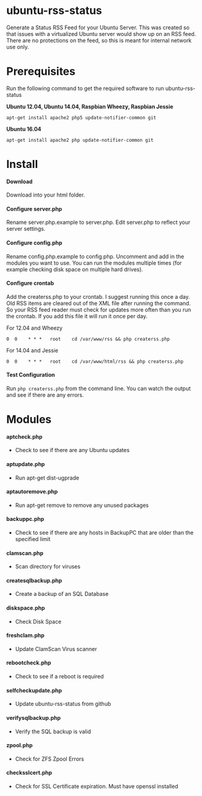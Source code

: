 # ubuntu-rss-status

Generate a Status RSS Feed for your Ubuntu Server.  This was created so that issues with a virtualized Ubuntu server would show up on an RSS feed.  There are no protections on the feed, so this is meant for internal network use only.

# Prerequisites

Run the following command to get the required software to run ubuntu-rss-status

<b>Ubuntu 12.04, Ubuntu 14.04, Raspbian Wheezy, Raspbian Jessie</b>

`apt-get install apache2 php5 update-notifier-common git`

<b>Ubuntu 16.04</b>

`apt-get install apache2 php update-notifier-common git`

# Install

#### Download

Download into your html folder.

#### Configure server.php

Rename server.php.example to server.php.  Edit server.php to reflect your server settings.

#### Configure config.php

Rename config.php.example to config.php.  Uncomment and add in the modules you want to use.  You can run the modules multiple times (for example checking disk space on multiple hard drives).

#### Configure crontab

Add the createrss.php to your crontab.  I suggest running this once a day.  Old RSS items are cleared out of the XML file after running the command.  So your RSS feed reader must check for updates more often than you run the crontab. If you add this file it will run it once per day.

For 12.04 and Wheezy

`0  0    * * *   root    cd /var/www/rss && php createrss.php`

For 14.04 and Jessie

`0  0    * * *   root    cd /var/www/html/rss && php createrss.php`

#### Test Configuration

Run `php createrss.php` from the command line.  You can watch the output and see if there are any errors.

# Modules
#### aptcheck.php
* Check to see if there are any Ubuntu updates

#### aptupdate.php
* Run apt-get dist-ugprade

#### aptautoremove.php
* Run apt-get remove to remove any unused packages

#### backuppc.php
* Check to see if there are any hosts in BackupPC that are older than the specified limit

#### clamscan.php
* Scan directory for viruses

#### createsqlbackup.php
* Create a backup of an SQL Database

#### diskspace.php
* Check Disk Space

#### freshclam.php
* Update ClamScan Virus scanner

#### rebootcheck.php
* Check to see if a reboot is required

#### selfcheckupdate.php
* Update ubuntu-rss-status from github

#### verifysqlbackup.php
* Verify the SQL backup is valid

#### zpool.php
* Check for ZFS Zpool Errors

#### checksslcert.php
* Check for SSL Certificate expiration.  Must have openssl installed

